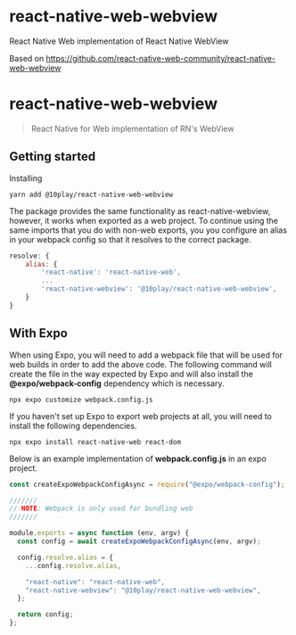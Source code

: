 # react-native-web-webview

React Native Web implementation of React Native WebView

Based on https://github.com/react-native-web-community/react-native-web-webview

# react-native-web-webview

> React Native for Web implementation of RN's WebView

## Getting started

Installing

```
yarn add @10play/react-native-web-webview
```

The package provides the same functionality as react-native-webview, however, it works when exported as a web project.
To continue using the same imports that you do with non-web exports, you you configure an alias in your webpack config so that it resolves to the correct package.

```js
resolve: {
    alias: {
        'react-native': 'react-native-web',
        ...
        'react-native-webview': '@10play/react-native-web-webview',
    }
}
```

## With Expo

When using Expo, you will need to add a webpack file that will be used for web builds in order to add the above code.
The following command will create the file in the way expected by Expo and will also install the **@expo/webpack-config** dependency which is necessary.

```$
npx expo customize webpack.config.js
```

If you haven't set up Expo to export web projects at all, you will need to install the following dependencies.

```
npx expo install react-native-web react-dom
```

Below is an example implementation of **webpack.config.js** in an expo project.

```js
const createExpoWebpackConfigAsync = require("@expo/webpack-config");

///////
// NOTE: Webpack is only used for bundling web
///////

module.exports = async function (env, argv) {
  const config = await createExpoWebpackConfigAsync(env, argv);

  config.resolve.alias = {
    ...config.resolve.alias,

    "react-native": "react-native-web",
    "react-native-webview": "@10play/react-native-web-webview",
  };

  return config;
};
```
